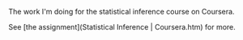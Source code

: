 The work I'm doing for the statistical inference course on Coursera.

See [the assignment](Statistical Inference | Coursera.htm) for more.
